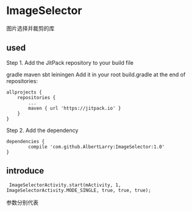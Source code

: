# ImageSelector
图片选择并裁剪的库
## used
Step 1. Add the JitPack repository to your build file

gradle
maven
sbt
leiningen
Add it in your root build.gradle at the end of repositories:

	allprojects {
		repositories {
			...
			maven { url 'https://jitpack.io' }
		}
	}
Step 2. Add the dependency

	dependencies {
	        compile 'com.github.AlbertLarry:ImageSelector:1.0'
	}

## introduce
	 ImageSelectorActivity.start(mActivity, 1, ImageSelectorActivity.MODE_SINGLE, true, true, true);
参数分别代表